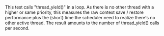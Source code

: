 This test calls "thread_yield()" in a loop. As there is no other thread with a
higher or same priority, this measures the raw context save / restore
performance plus the (short) time the scheduler need to realize there's no
other active thread.
The result amounts to the number of thread_yield() calls per second.
